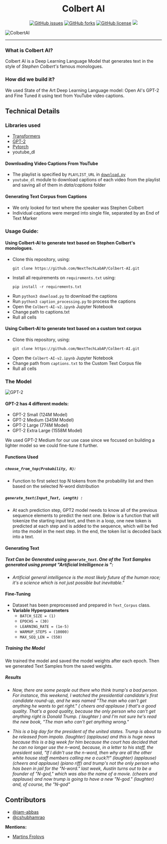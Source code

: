 <h1 align="center">Colbert AI</h1>
<p align="center">
  <a href="https://github.com/NextTechLabAP/Colbert-AI/issues"><img alt="GitHub issues" src="https://img.shields.io/github/issues/NextTechLabAP/Colbert-AI?style=flat-square"></a>
  <a href="https://github.com/NextTechLabAP/Colbert-AI/network"><img alt="GitHub forks" src="https://img.shields.io/github/forks/NextTechLabAP/Colbert-AI?style=flat-square"></a>
  <a href="https://github.com/NextTechLabAP/Colbert-AI/blob/master/LICENSE"><img alt="GitHub license" src="https://img.shields.io/github/license/NextTechLabAP/Colbert-AI?style=flat-square"></a>
  <img src="https://img.shields.io/badge/version-2.0-yellow?style=flat-square">
</p>

![ColbertAI](https://i.imgur.com/Qd5CRvv.png)
 
--- 

### What is Colbert AI?
Colbert AI is a Deep Learning Language Model that generates text in the style of *Stephen Colbert's* famous monologues. 

### How did we build it?
We used State of the Art Deep Learning Language model: Open AI's GPT-2 and Fine Tuned it using text from YouTube video captions. 

## Technical Details

### Libraries used
- [Transformers](https://github.com/huggingface/transformers)
- [GPT-2](https://github.com/openai/gpt-2)
- [Pytorch](https://github.com/pytorch/pytorch)
- youtube_dl

#### Downloading Video Captions From YouTube
- The playlist is specified by `PLAYLIST_URL` in [`download.py`](./download.py)
- `youtube_dl` module to download captions of each video from the playlist and saving all of them in *data/captions* folder

#### Generating Text Corpus from Captions
- We only looked for text where the speaker was Stephen Colbert
- Individual captions were merged into single file, separated by an End of Text Marker

### Usage Guide:
#### Using Colbert-AI to generate text based on Stephen Colbert's monologues.
- Clone this repository, using:
  ```
  git clone https://github.com/NextTechLabAP/Colbert-AI.git
  ````
- Install all requirements on `requirements.txt` using:
  ```
  pip install -r requirements.txt
  ```
- Run `python3 download.py` to download the captions
- Run `python3 caption_processing.py` to process the captions
- Open the `Colbert-AI-v2.ipynb` Jupyter Notebook
- Change path to captions.txt
- Rull all cells
#### Using Colbert-AI to generate text based on a custom text corpus
-  Clone this repository, using:
   ```
   git clone https://github.com/NextTechLabAP/Colbert-AI.git
   ```
- Open the `Colbert-AI-v2.ipynb` Jupyter Notebook
- Change path from `captions.txt` to the Custom Text Corpus file
- Rull all cells

### The Model
![GPT-2](https://camo.githubusercontent.com/fcbb88b1da94de3e5d4d773ad8ab395ae45f300a/68747470733a2f2f692e696d6775722e636f6d2f797249785056582e706e67)
#### GPT-2 has 4 different models:
- GPT-2 Small (124M Model)
- GPT-2 Medium (345M Model)
- GPT-2 Large (774M Model)
- GPT-2 Extra Large (1558M Model)

We used GPT-2 Medium for our use case since we focused on building a lighter model so we could fine-tune it further. 

#### Functions Used

##### `choose_from_top(Probability, N)`:
- Function to first select top N tokens from the probability list and then based on the selected N-word distribution
##### `generate_text(Input_Text, Length) `:
- At each prediction step, GPT2 model needs to know all of the previous sequence elements to predict the next one. Below is a function that will tokenize the starting input text, and then in a loop, one new token is predicted at each step and is added to the sequence, which will be fed into the model in the next step. In the end, the token list is decoded back into a text.

#### Generating Text
##### Text Can be Generated using `generate_text`. One of the Text Samples generated using prompt "Artificial Intelligence is ":
- *Artificial general intelligence is the most likely future of the human race; it's a science which is not just possible but inevitable."*

#### Fine-Tuning
- Dataset has been preprocessed and prepared in `Text_Corpus` class.
- **Variable Hyperparameters**
  - `BATCH_SIZE = (1)`
  - `EPOCHS = (30)`
  - `LEARNING_RATE = (1e-5)`
  - `WARMUP_STEPS = (10000)`
  - `MAX_SEQ_LEN = (550)`
##### Training the Model
We trained the model and saved the model weights after each epoch. Then we generated Text Samples from the saved weights.

##### Results
- *Now, there are some people out there who think trump's a bad person. For instance, this weekend, I watched the presidential candidate's first candidate round-up, and he was named "The man who can't get anything he wants to get right." ( cheers and applause ) that's a good quality. That's a good quality, because the only person who can't get anything right is Donald Trump. ( laughter ) and I'm not sure he's read the new book, "The man who can't get anything wrong."*

- *This is a big day for the president of the united states. Trump is about to be released from impala. (laughter) (applause) and this is huge news because this is a big week for him because the court has decided that he can no longer use the n-word, because, in a letter to his staff, the president said, "If I didn't use the n-word, then why are all the other white house staff members calling me a cuck?!" (laughter) (applause) (cheers and applause) (piano riff) and trump's not the only person who has been in jail for the "N-word." last week, Austin turns out to be a founder of "N-god," which was also the name of a movie. (cheers and applause) and now trump is going to have a new "N-god." (laughter) and, of course, the "N-god"*


## Contributors
- [@iam-abbas](https://github.com/iam-abbas)
- [@cshubhamrao](https://github.com/cshubhamrao)

**Mentions:** 
- [Martins Frolovs](https://towardsdatascience.com/teaching-gpt-2-a-sense-of-humor-fine-tuning-large-transformer-models-on-a-single-gpu-in-pytorch-59e8cec40912)
